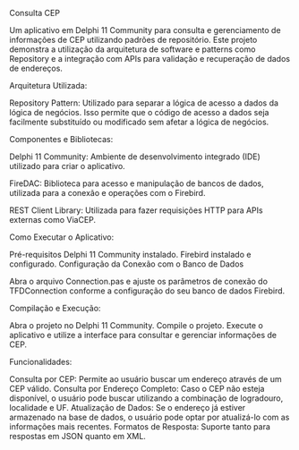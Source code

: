 Consulta CEP


Um aplicativo em Delphi 11 Community para consulta e gerenciamento de informações de CEP utilizando padrões de repositório. Este projeto demonstra a utilização da arquitetura de software e patterns como Repository e a integração com APIs para validação e recuperação de dados de endereços.


Arquitetura Utilizada:

Repository Pattern: Utilizado para separar a lógica de acesso a dados da lógica de negócios. Isso permite que o código de acesso a dados seja facilmente substituído ou modificado sem afetar a lógica de negócios.

Componentes e Bibliotecas:

Delphi 11 Community: Ambiente de desenvolvimento integrado (IDE) utilizado para criar o aplicativo.

FireDAC: Biblioteca para acesso e manipulação de bancos de dados, utilizada para a conexão e operações com o Firebird.

REST Client Library: Utilizada para fazer requisições HTTP para APIs externas como ViaCEP.



Como Executar o Aplicativo:

Pré-requisitos
Delphi 11 Community instalado.
Firebird instalado e configurado.
Configuração da Conexão com o Banco de Dados

Abra o arquivo Connection.pas e ajuste os parâmetros de conexão do TFDConnection conforme a configuração do seu banco de dados Firebird.



Compilação e Execução:

Abra o projeto no Delphi 11 Community.
Compile o projeto.
Execute o aplicativo e utilize a interface para consultar e gerenciar informações de CEP.



Funcionalidades:

Consulta por CEP: Permite ao usuário buscar um endereço através de um CEP válido.
Consulta por Endereço Completo: Caso o CEP não esteja disponível, o usuário pode buscar utilizando a combinação de logradouro, localidade e UF.
Atualização de Dados: Se o endereço já estiver armazenado na base de dados, o usuário pode optar por atualizá-lo com as informações mais recentes.
Formatos de Resposta: Suporte tanto para respostas em JSON quanto em XML.
